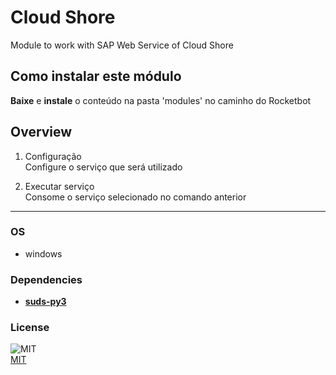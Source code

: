 



# Cloud Shore
  
Module to work with SAP Web Service of Cloud Shore  

## Como instalar este módulo
  
__Baixe__ e __instale__ o conteúdo na pasta 'modules' no caminho do Rocketbot  



## Overview


1. Configuração  
Configure o serviço que será utilizado

2. Executar serviço  
Consome o serviço selecionado no comando anterior  




----
### OS

- windows

### Dependencies
- [**suds-py3**](https://pypi.org/project/suds-py3/)
### License
  
![MIT](https://camo.githubusercontent.com/107590fac8cbd65071396bb4d04040f76cde5bde/687474703a2f2f696d672e736869656c64732e696f2f3a6c6963656e73652d6d69742d626c75652e7376673f7374796c653d666c61742d737175617265)  
[MIT](http://opensource.org/licenses/mit-license.ph)